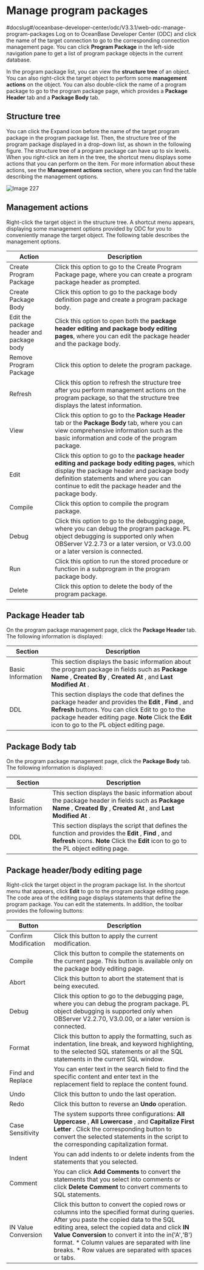 Manage program packages 
============================================
#docslug#/oceanbase-developer-center/odc/V3.3.1/web-odc-manage-program-packages
Log on to OceanBase Developer Center (ODC) and click the name of the target connection to go to the corresponding connection management page. You can click **Program Package** in the left-side navigation pane to get a list of program package objects in the current database. 

In the program package list, you can view the **structure tree** of an object. You can also right-click the target object to perform some **management actions** on the object. You can also double-click the name of a program package to go to the program package page, which provides a **Package Header** tab and a **Package Body** tab. 

Structure tree 
-----------------------------------

You can click the Expand icon before the name of the target program package in the program package list. Then, the structure tree of the program package displayed in a drop-down list, as shown in the following figure. The structure tree of a program package can have up to six levels. When you right-click an item in the tree, the shortcut menu displays some actions that you can perform on the item. For more information about these actions, see the **Management actions** section, where you can find the table describing the management options.

![Image 227](https://help-static-aliyun-doc.aliyuncs.com/assets/img/en-US/8263659361/p242683.png)

Management actions 
---------------------------------------

Right-click the target object in the structure tree. A shortcut menu appears, displaying some management options provided by ODC for you to conveniently manage the target object. The following table describes the management options.


|                  Action                  |                                                                                                                                    Description                                                                                                                                    |
|------------------------------------------|-----------------------------------------------------------------------------------------------------------------------------------------------------------------------------------------------------------------------------------------------------------------------------------|
| Create Program Package                   | Click this option to go to the Create Program Package page, where you can create a program package header as prompted.                                                                                                                                                            |
| Create Package Body                      | Click this option to go to the package body definition page and create a program package body.                                                                                                                                                                                    |
| Edit the package header and package body | Click this option to open both the **package header editing and package body editing pages**, where you can edit the package header and the package body.                                                                                     |
| Remove Program Package                   | Click this option to delete the program package.                                                                                                                                                                                                                                  |
| Refresh                                  | Click this option to refresh the structure tree after you perform management actions on the program package, so that the structure tree displays the latest information.                                                                                                          |
| View                                     | Click this option to go to the **Package Header** tab or the **Package Body** tab, where you can view comprehensive information such as the basic information and code of the program package.            |
| Edit                                     | Click this option to go to the **package header editing and package body editing pages**, which display the package header and package body definition statements and where you can continue to edit the package header and the package body. |
| Compile                                  | Click this option to compile the program package.                                                                                                                                                                                                                                 |
| Debug                                    | Click this option to go to the debugging page, where you can debug the program package. PL object debugging is supported only when OBServer V2.2.73 or a later version, or V3.0.00 or a later version is connected.                                                               |
| Run                                      | Click this option to run the stored procedure or function in a subprogram in the program package body.                                                                                                                                                                            |
| Delete                                   | Click this option to delete the body of the program package.                                                                                                                                                                                                                      |



Package Header tab 
---------------------------------------

On the program package management page, click the **Package Header** tab. The following information is displayed:


|      Section      |                                                                                                                                             Description                                                                                                                                             |
|-------------------|-----------------------------------------------------------------------------------------------------------------------------------------------------------------------------------------------------------------------------------------------------------------------------------------------------|
| Basic Information | This section displays the basic information about the program package in fields such as **Package Name** , **Created By** , **Created At** , and **Last Modified At** .                                                                                                                             |
| DDL               | This section displays the code that defines the package header and provides the **Edit** , **Find** , and **Refresh** buttons. You can click Edit to go to the package header editing page.  **Note**  Click the **Edit** icon to go to the PL object editing page. |



Package Body tab 
-------------------------------------

On the program package management page, click the **Package Body** tab. The following information is displayed:


|      Section      |                                                                                                           Description                                                                                                            |
|-------------------|----------------------------------------------------------------------------------------------------------------------------------------------------------------------------------------------------------------------------------|
| Basic Information | This section displays the basic information about the package header in fields such as **Package Name** , **Created By** , **Created At** , and **Last Modified At** .                                                           |
| DDL               | This section displays the script that defines the function and provides the **Edit** , **Find** , and **Refresh** icons.  **Note**  Click the **Edit** icon to go to the PL object editing page. |



Package header/body editing page 
-----------------------------------------------------

Right-click the target object in the program package list. In the shortcut menu that appears, click **Edit** to go to the program package editing page. The code area of the editing page displays statements that define the program package. You can edit the statements. In addition, the toolbar provides the following buttons:


|        Button        |                                                                                                                                                                                                                               Description                                                                                                                                                                                                                               |
|----------------------|-------------------------------------------------------------------------------------------------------------------------------------------------------------------------------------------------------------------------------------------------------------------------------------------------------------------------------------------------------------------------------------------------------------------------------------------------------------------------|
| Confirm Modification | Click this button to apply the current modification.                                                                                                                                                                                                                                                                                                                                                                                                                    |
| Compile              | Click this button to compile the statements on the current page. This button is available only on the package body editing page.                                                                                                                                                                                                                                                                                                                                        |
| Abort                | Click this button to abort the statement that is being executed.                                                                                                                                                                                                                                                                                                                                                                                                        |
| Debug                | Click this option to go to the debugging page, where you can debug the program package. PL object debugging is supported only when OBServer V2.2.70, V3.0.00, or a later version is connected.                                                                                                                                                                                                                                                                          |
| Format               | Click this button to apply the formatting, such as indentation, line break, and keyword highlighting, to the selected SQL statements or all the SQL statements in the current SQL window.                                                                                                                                                                                                                                                                               |
| Find and Replace     | You can enter text in the search field to find the specific content and enter text in the replacement field to replace the content found.                                                                                                                                                                                                                                                                                                                               |
| Undo                 | Click this button to undo the last operation.                                                                                                                                                                                                                                                                                                                                                                                                                           |
| Redo                 | Click this button to reverse an **Undo** operation.                                                                                                                                                                                                                                                                                                                                                                                                                     |
| Case Sensitivity     | The system supports three configurations: **All Uppercase** , **All Lowercase** , and **Capitalize First Letter** . Click the corresponding button to convert the selected statements in the script to the corresponding capitalization format.                                                                                                                                                                                                                         |
| Indent               | You can add indents to or delete indents from the statements that you selected.                                                                                                                                                                                                                                                                                                                                                                                         |
| Comment              | You can click **Add Comments** to convert the statements that you select into comments or click **Delete Comment** to convert comments to SQL statements.                                                                                                                                                                                                                                                                                                               |
| IN Value Conversion  | Click this button to convert the copied rows or columns into the specified format during queries.  After you paste the copied data to the SQL editing area, select the copied data and click **IN Value Conversion** to convert it into the in('A','B') format. * Column values are separated with line breaks.   * Row values are separated with spaces or tabs.    |


